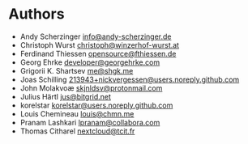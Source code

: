 <!--
  - SPDX-FileCopyrightText: 2024 Nextcloud GmbH and Nextcloud contributors
  - SPDX-License-Identifier: GPL-3.0-or-later
-->
# Authors

- Andy Scherzinger <info@andy-scherzinger.de>
- Christoph Wurst <christoph@winzerhof-wurst.at>
- Ferdinand Thiessen <opensource@fthiessen.de>
- Georg Ehrke <developer@georgehrke.com>
- Grigorii K. Shartsev <me@shgk.me>
- Joas Schilling <213943+nickvergessen@users.noreply.github.com>
- John Molakvoæ <skjnldsv@protonmail.com>
- Julius Härtl <jus@bitgrid.net>
- korelstar <korelstar@users.noreply.github.com>
- Louis Chemineau <louis@chmn.me>
- Pranam Lashkari <lpranam@collabora.com>
- Thomas Citharel <nextcloud@tcit.fr>
